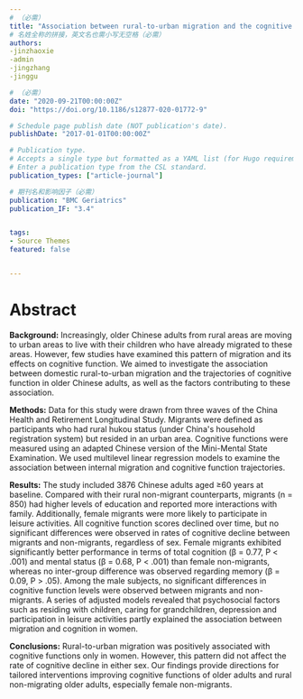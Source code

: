 ```yaml
---
# （必需）
title: "Association between rural-to-urban migration and the cognitive aging trajectories of older Chinese adults: results from a prospective cohort analysis"
# 名姓全称的拼接，英文名也需小写无空格（必需）
authors:
-jinzhaoxie
-admin
-jingzhang
-jinggu

# （必需）
date: "2020-09-21T00:00:00Z"
doi: "https://doi.org/10.1186/s12877-020-01772-9"

# Schedule page publish date (NOT publication's date).
publishDate: "2017-01-01T00:00:00Z"

# Publication type.
# Accepts a single type but formatted as a YAML list (for Hugo requirements).
# Enter a publication type from the CSL standard.
publication_types: ["article-journal"]

# 期刊名和影响因子（必需）
publication: "BMC Geriatrics"
publication_IF: "3.4"


tags:
- Source Themes
featured: false


---
```


# **Abstract**
**Background:** Increasingly, older Chinese adults from rural areas are moving to urban areas to live with their children who have already migrated to these areas. However, few studies have examined this pattern of migration and its effects on cognitive function. We aimed to investigate the association between domestic rural-to-urban migration and the trajectories of cognitive function in older Chinese adults, as well as the factors contributing to these association.

**Methods:** Data for this study were drawn from three waves of the China Health and Retirement Longitudinal Study. Migrants were defined as participants who had rural hukou status (under China's household registration system) but resided in an urban area. Cognitive functions were measured using an adapted Chinese version of the Mini-Mental State Examination. We used multilevel linear regression models to examine the association between internal migration and cognitive function trajectories.

**Results:** The study included 3876 Chinese adults aged ≥60 years at baseline. Compared with their rural non-migrant counterparts, migrants (n = 850) had higher levels of education and reported more interactions with family. Additionally, female migrants were more likely to participate in leisure activities. All cognitive function scores declined over time, but no significant differences were observed in rates of cognitive decline between migrants and non-migrants, regardless of sex. Female migrants exhibited significantly better performance in terms of total cognition (β = 0.77, P < .001) and mental status (β = 0.68, P < .001) than female non-migrants, whereas no inter-group difference was observed regarding memory (β = 0.09, P > .05). Among the male subjects, no significant differences in cognitive function levels were observed between migrants and non-migrants. A series of adjusted models revealed that psychosocial factors such as residing with children, caring for grandchildren, depression and participation in leisure activities partly explained the association between migration and cognition in women.

**Conclusions:** Rural-to-urban migration was positively associated with cognitive functions only in women. However, this pattern did not affect the rate of cognitive decline in either sex. Our findings provide directions for tailored interventions improving cognitive functions of older adults and rural non-migrating older adults, especially female non-migrants.